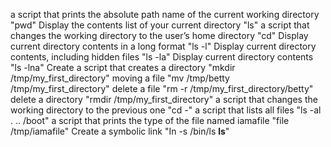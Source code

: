  a script that prints the absolute path name of the current working directory "pwd"
 Display the contents list of your current directory "ls"
 a script that changes the working directory to the user’s home directory "cd"
 Display current directory contents in a long format "ls -l"
 Display current directory contents, including hidden files "ls -la"
 Display current directory contents "ls -lna"
 Create a script that creates a directory "mkdir /tmp/my_first_directory"
 moving a file "mv /tmp/betty /tmp/my_first_directory"
 delete a file "rm -r /tmp/my_first_directory/betty"
 delete a directory "rmdir /tmp/my_first_directory"
 a script that changes the working directory to the previous one "cd -"
 a script that lists all files "ls -al . .. /boot"
 a script that prints the type of the file named iamafile "file /tmp/iamafile"
 Create a symbolic link "In -s /bin/ls  __ls__"
 
 
 
 
 
  
 
 


 